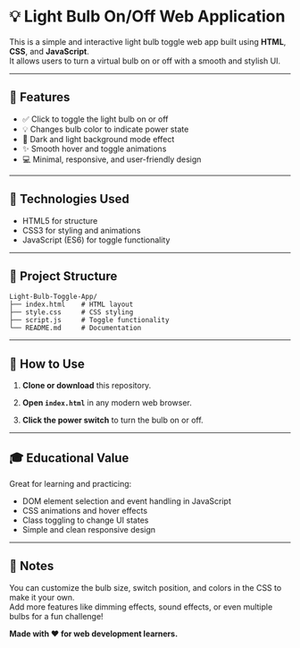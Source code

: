 # 💡 Light Bulb On/Off Web Application

This is a simple and interactive light bulb toggle web app built using **HTML**, **CSS**, and **JavaScript**.  
It allows users to turn a virtual bulb on or off with a smooth and stylish UI.

---

## 🚀 Features

- ✅ Click to toggle the light bulb on or off  
- 💡 Changes bulb color to indicate power state  
- 🎨 Dark and light background mode effect  
- ✨ Smooth hover and toggle animations  
- 💻 Minimal, responsive, and user-friendly design

---

## 🧰 Technologies Used

- HTML5 for structure  
- CSS3 for styling and animations  
- JavaScript (ES6) for toggle functionality

---

## 📂 Project Structure

```
Light-Bulb-Toggle-App/
├── index.html    # HTML layout
├── style.css     # CSS styling
├── script.js     # Toggle functionality
└── README.md     # Documentation
```

---

## 🔧 How to Use

1. **Clone or download** this repository.  

2. **Open `index.html`** in any modern web browser.  

3. **Click the power switch** to turn the bulb on or off.  

---

## 🎓 Educational Value

Great for learning and practicing:  

- DOM element selection and event handling in JavaScript  
- CSS animations and hover effects  
- Class toggling to change UI states  
- Simple and clean responsive design

---

## 🙌 Notes

You can customize the bulb size, switch position, and colors in the CSS to make it your own.  
Add more features like dimming effects, sound effects, or even multiple bulbs for a fun challenge!

**Made with ❤️ for web development learners.**